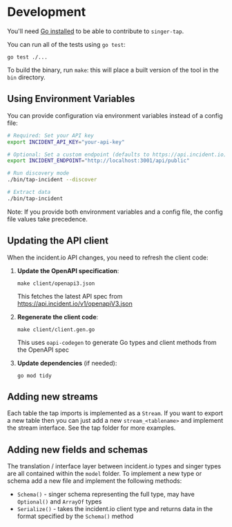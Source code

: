# Development

You'll need [Go installed][go] to be able to contribute to `singer-tap`.

You can run all of the tests using `go test`:

```
go test ./...
```

To build the binary, run `make`: this will place a built version of the tool in
the `bin` directory.

## Using Environment Variables

You can provide configuration via environment variables instead of a config file:

```bash
# Required: Set your API key
export INCIDENT_API_KEY="your-api-key"

# Optional: Set a custom endpoint (defaults to https://api.incident.io)
export INCIDENT_ENDPOINT="http://localhost:3001/api/public"

# Run discovery mode
./bin/tap-incident --discover

# Extract data
./bin/tap-incident
```

Note: If you provide both environment variables and a config file, the config file values take precedence.

[go]: https://go.dev/doc/install

## Updating the API client

When the incident.io API changes, you need to refresh the client code:

1. **Update the OpenAPI specification**:
   ```
   make client/openapi3.json
   ```
   This fetches the latest API spec from https://api.incident.io/v1/openapiV3.json

2. **Regenerate the client code**:
   ```
   make client/client.gen.go
   ```
   This uses `oapi-codegen` to generate Go types and client methods from the OpenAPI spec

3. **Update dependencies** (if needed):
   ```
   go mod tidy
   ```

## Adding new streams

Each table the tap imports is implemented as a `Stream`. If you want to export a new table then you can just add a new `stream_<tablename>` and implement the stream interface. See the tap folder for more examples.

## Adding new fields and schemas

The translation / interface layer between incident.io types and singer types are all contained within the `model` folder. To implement a new type or schema add a new file and implement the following methods:

- `Schema()` - singer schema representing the full type, may have `Optional()` and `ArrayOf` types
- `Serialize()` - takes the incident.io client type and returns data in the format specified by the `Schema()` method

